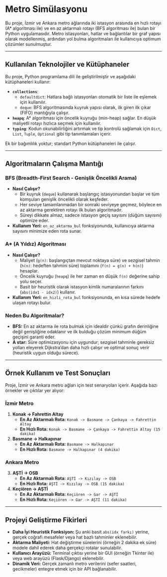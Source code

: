 # Metro Simülasyonu

Bu proje, İzmir ve Ankara metro ağlarında iki istasyon arasında en hızlı rotayı (A* algoritması ile) ve en az aktarmalı rotayı (BFS algoritması ile) bulan bir Python uygulamasıdır. Metro istasyonları, hatlar ve bağlantılar bir graf yapısı olarak modellenmiş, ardından yol bulma algoritmaları ile kullanıcıya optimum çözümler sunulmuştur.

---

## Kullanılan Teknolojiler ve Kütüphaneler

Bu proje, Python programlama dili ile geliştirilmiştir ve aşağıdaki kütüphaneleri kullanır:

- **`collections`**: 
  - `defaultdict`: Hatlara bağlı istasyonları otomatik bir liste ile eşlemek için kullanılır.
  - `deque`: BFS algoritmasında kuyruk yapısı olarak, ilk giren ilk çıkar (FIFO) mantığıyla çalışır.
- **`heapq`**: A* algoritması için öncelik kuyruğu (min-heap) sağlar. En düşük maliyetli rotayı hızlıca seçmek için kullanılır.
- **`typing`**: Kodun okunabilirliğini artırmak ve tip kontrolü sağlamak için `Dict`, `List`, `Tuple`, `Optional` gibi tip tanımlamaları içerir.

Ek bir bağımlılık yoktur; standart Python kütüphaneleri ile çalışır.

---

## Algoritmaların Çalışma Mantığı

### BFS (Breadth-First Search - Genişlik Öncelikli Arama)
- **Nasıl Çalışır?**
  - Bir kuyruk (`deque`) kullanarak başlangıç istasyonundan başlar ve tüm komşuları genişlik öncelikli olarak keşfeder.
  - Her seviye tamamlanmadan bir sonraki seviyeye geçmez, böylece en az aktarma gerektiren rotayı ilk bulan algoritmadır.
  - Süreyi dikkate almaz, sadece istasyon geçiş sayısını (düğüm sayısını) optimize eder.
- **Kullanım Yeri:** `en_az_aktarma_bul` fonksiyonunda, kullanıcıya aktarma sayısını minimize eden rota sunar.

### A* (A Yıldız) Algoritması
- **Nasıl Çalışır?**
  - Maliyet (`g(n)`: başlangıçtan mevcut noktaya süre) ve sezgisel tahmin (`h(n)`: hedeften tahmini süre) toplamını (`f(n) = g(n) + h(n)`) hesaplar.
  - Öncelik kuyruğu (`heapq`) ile her zaman en düşük `f(n)` değerine sahip yolu seçer.
  - Basit bir heuristik olarak istasyon kimlik numaralarının farkını (`abs(idx1 - idx2)`) kullanır.
- **Kullanım Yeri:** `en_hizli_rota_bul` fonksiyonunda, en kısa sürede hedefe ulaşan rotayı bulur.

### Neden Bu Algoritmalar?
- **BFS:** En az aktarma ile rota bulmak için idealdir çünkü grafın derinliğine değil genişliğine odaklanır ve ilk bulduğu çözüm minimum düğüm geçişini garanti eder.
- **A star:** Süre optimizasyonu için uygundur; sezgisel tahminle gereksiz yolları eleyerek Dijkstra’dan daha hızlı çalışır ve optimal sonuç verir (heuristik uygun olduğu sürece).

---

## Örnek Kullanım ve Test Sonuçları

Proje, İzmir ve Ankara metro ağları için test senaryoları içerir. Aşağıda bazı örnekler ve çıktılar yer alıyor:

### İzmir Metro
1. **Konak → Fahrettin Altay**
   - **En Az Aktarmalı Rota:** `Konak -> Basmane -> Çankaya -> Fahrettin Altay`
   - **En Hızlı Rota:** `Konak -> Basmane -> Çankaya -> Fahrettin Altay (15 dakika)`
2. **Basmane → Halkapınar**
   - **En Az Aktarmalı Rota:** `Basmane -> Halkapınar`
   - **En Hızlı Rota:** `Basmane -> Halkapınar (4 dakika)`

### Ankara Metro
3. **AŞTİ → OSB**
   - **En Az Aktarmalı Rota:** `AŞTİ -> Kızılay -> OSB`
   - **En Hızlı Rota:** `AŞTİ -> Kızılay -> OSB (15 dakika)`
4. **Keçiören → AŞTİ**
   - **En Az Aktarmalı Rota:** `Keçiören -> Gar -> AŞTİ`
   - **En Hızlı Rota:** `Keçiören -> Gar -> AŞTİ (11 dakika)`
  
---
     
## Projeyi Geliştirme Fikirleri

- **Daha İyi Heuristik Fonksiyon:** Şu anki basit `abs(idx farkı)` yerine, gerçek coğrafi mesafeler veya hat bazlı tahminler eklenebilir.
- **Aktarma Maliyeti:** Hat değiştirme sürelerini (örneğin 2 dakika ek süre) modele dahil ederek daha gerçekçi rotalar sunulabilir.
- **Kullanıcı Arayüzü:** Terminal çıktısı yerine bir GUI (örneğin Tkinter ile) veya web arayüzü (Flask/Django) eklenebilir.
- **Dinamik Veri:** Gerçek zamanlı metro verilerini (sefer saatleri, gecikmeler) entegre etmek için bir API bağlanabilir.
